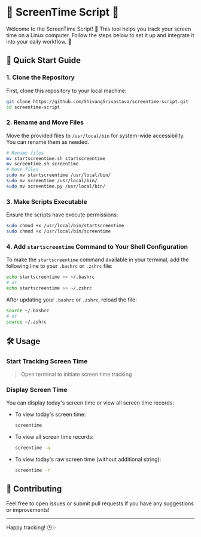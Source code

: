 # 📅 ScreenTime Script 📅

Welcome to the ScreenTime Script! 🎉 This tool helps you track your screen time on a Linux computer. Follow the steps below to set it up and integrate it into your daily workflow. 🌟

## 🚀 Quick Start Guide

### 1. Clone the Repository

First, clone this repository to your local machine:

```bash
git clone https://github.com/ShivangSrivastava/screentime-script.git
cd screentime-script
```

### 2. Rename and Move Files

Move the provided files to `/usr/local/bin` for system-wide accessibility. You can rename them as needed.

```bash
# Rename files
mv startscreentime.sh startscreentime
mv screentime.sh screentime
# Move files
sudo mv startscreentime /usr/local/bin/
sudo mv screentime /usr/local/bin/
sudo mv screentime.py /usr/local/bin/
```

### 3. Make Scripts Executable

Ensure the scripts have execute permissions:

```bash
sudo chmod +x /usr/local/bin/startscreentime
sudo chmod +x /usr/local/bin/screentime
```

### 4. Add `startscreentime` Command to Your Shell Configuration

To make the `startscreentime` command available in your terminal, add the following line to your `.bashrc` or `.zshrc` file:

```bash
echo startscreentime >> ~/.bashrc
# or
echo startscreentime >> ~/.zshrc
```

After updating your `.bashrc` or `.zshrc`, reload the file:

```bash
source ~/.bashrc
# or
source ~/.zshrc
```

## 🛠️ Usage

### Start Tracking Screen Time

> Open terminal to initiate screen time tracking

### Display Screen Time

You can display today's screen time or view all screen time records:

- To view today's screen time:

  ```bash
  screentime
  ```

- To view all screen time records:

  ```bash
  screentime -a
  ```

- To view today's raw screen time (without additional string):
  ```bash
  screentime -r
  ```

## 🤝 Contributing

Feel free to open issues or submit pull requests if you have any suggestions or improvements!

---

Happy tracking! 🕒✨
